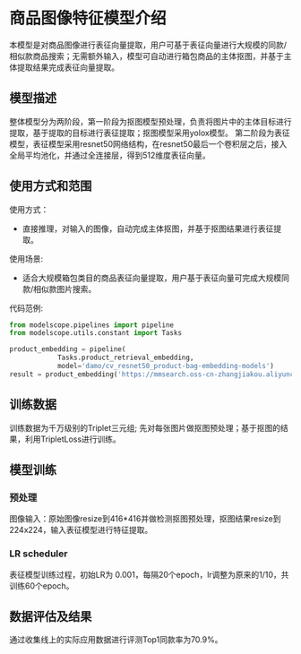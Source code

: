 
# 商品图像特征模型介绍

本模型是对商品图像进行表征向量提取，用户可基于表征向量进行大规模的同款/相似款商品搜索；无需额外输入，模型可自动进行箱包商品的主体抠图，并基于主体提取结果完成表征向量提取。

## 模型描述
整体模型分为两阶段，第一阶段为抠图模型预处理，负责将图片中的主体目标进行提取，基于提取的目标进行表征提取；抠图模型采用yolox模型。
第二阶段为表征模型，表征模型采用resnet50网络结构，在resnet50最后一个卷积层之后，接入全局平均池化，并通过全连接层，得到512维度表征向量。

## 使用方式和范围

使用方式：
- 直接推理，对输入的图像，自动完成主体抠图，并基于抠图结果进行表征提取。

使用场景:
- 适合大规模箱包类目的商品表征向量提取，用户基于表征向量可完成大规模同款/相似款图片搜索。

代码范例:

```python
from modelscope.pipelines import pipeline
from modelscope.utils.constant import Tasks

product_embedding = pipeline(
            Tasks.product_retrieval_embedding,
            model='damo/cv_resnet50_product-bag-embedding-models')
result = product_embedding('https://mmsearch.oss-cn-zhangjiakou.aliyuncs.com/maas_test_img/tb_image_share_1666002161794.jpg')
```

## 训练数据
训练数据为千万级别的Triplet三元组; 先对每张图片做抠图预处理；基于抠图的结果，利用TripletLoss进行训练。

## 模型训练
### 预处理
图像输入：原始图像resize到416*416并做检测抠图预处理，抠图结果resize到224x224，输入表征模型进行特征提取。

### LR scheduler
表征模型训练过程，初始LR为 0.001，每隔20个epoch，lr调整为原来的1/10，共训练60个epoch。

## 数据评估及结果
通过收集线上的实际应用数据进行评测Top1同款率为70.9%。